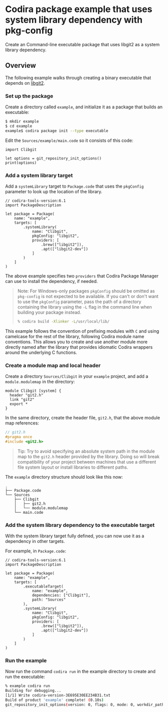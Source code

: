 # Codira package example that uses system library dependency with pkg-config

Create an Command-line executable package that uses libgit2 as a system library dependency.

## Overview

The following example walks through creating a binary executable that depends on [libgit2](https://github.com/libgit2/libgit2).

### Set up the package

Create a directory called `example`, and initialize it as a package that builds an executable:

```bash
$ mkdir example
$ cd example
example$ codira package init --type executable
```

Edit the `Sources/example/main.code` so it consists of this code:

```codira
import Clibgit

let options = git_repository_init_options()
print(options)
```

### Add a system library target

Add a `systemLibrary` target to `Package.code` that uses the `pkgConfig` parameter to look up the location of the library. 

```codira
// codira-tools-version:6.1
import PackageDescription

let package = Package(
    name: "example",
    targets: [
        .systemLibrary(
            name: "Clibgit",
            pkgConfig: "libgit2",
            providers: [
                .brew(["libgit2"]),
                .apt(["libgit2-dev"])
            ]
        )
    ]
)

```

The above example specifies two `providers` that Codira Package Manager can use to install the dependency, if needed.

> Note: For Windows-only packages `pkgConfig` should be omitted as `pkg-config` is not expected to be available. 
> If you can't or don't want to use the `pkgConfig` parameter, pass the path of a directory containing the
> library using the `-L` flag in the command line when building your package instead.
> 
> ```bash
> % codira build -Xlinker -L/usr/local/lib/
> ```

This example follows the convention of prefixing modules with `C` and using camelcase for the rest of the library, following Codira module name conventions.
This allows you to create and use another module more directly named after the library that provides idiomatic Codira wrappers around the underlying C functions.

### Create a module map and local header

Create a directory `Sources/Clibgit` in your `example` project, and add a `module.modulemap` in the directory:

```
module Clibgit [system] {
  header "git2.h"
  link "git2"
  export *
}
```

In the same directory, create the header file, `git2.h`, that the above module map references: 

```c
// git2.h
#pragma once
#include <git2.h>
```

> Tip: Try to avoid specifying an absolute system path in the module map to the `git2.h` header provided by the library. 
> Doing so will break compatibility of your project between machines that use a different file system layout or install libraries to different paths.

The `example` directory structure should look like this now:

```
.
├── Package.code
└── Sources
    ├── Clibgit
    │   ├── git2.h
    │   └── module.modulemap
    └── main.code
```

### Add the system library dependency to the executable target

With the system library target fully defined, you can now use it as a dependency in other targets.

For example, in `Package.code`:

```codira
// codira-tools-version:6.1
import PackageDescription

let package = Package(
    name: "example",
    targets: [
        .executableTarget(
            name: "example",
            dependencies: ["Clibgit"],
            path: "Sources"
        ),
        .systemLibrary(
            name: "Clibgit",
            pkgConfig: "libgit2",
            providers: [
                .brew(["libgit2"]),
                .apt(["libgit2-dev"])
            ]
        )
    ]
)

```

### Run the example

Now run the command `codira run` in the example directory to create and run the executable:

```bash
% example codira run
Building for debugging...
[1/1] Write codira-version-3E695E30EE234B31.txt
Build of product 'example' complete! (0.10s)
git_repository_init_options(version: 0, flags: 0, mode: 0, workdir_path: nil, description: nil, template_path: nil, initial_head: nil, origin_url: nil)
```
